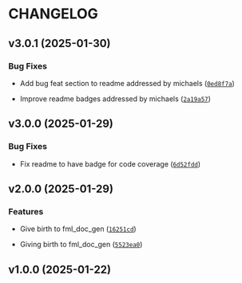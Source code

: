 # CHANGELOG


## v3.0.1 (2025-01-30)

### Bug Fixes

- Add bug feat section to readme addressed by michaels
  ([`0ed8f7a`](https://github.com/UBC-MDS/fml_doc_gen/commit/0ed8f7a2338df5633c5a9448cbedd7c49e2fe19a))

- Improve readme badges addressed by michaels
  ([`2a19a57`](https://github.com/UBC-MDS/fml_doc_gen/commit/2a19a574d355f1a3cfe6de9d2fdd5d63ae7e1f3d))


## v3.0.0 (2025-01-29)

### Bug Fixes

- Fix readme to have badge for code coverage
  ([`6d52fdd`](https://github.com/UBC-MDS/fml_doc_gen/commit/6d52fdd57778f2b33c9d4006b041d57ec9c17047))


## v2.0.0 (2025-01-29)

### Features

- Give birth to fml_doc_gen
  ([`16251cd`](https://github.com/UBC-MDS/fml_doc_gen/commit/16251cd7a22f6cfc9029bac93015260f982e53e4))

- Giving birth to fml_doc_gen
  ([`5523ea0`](https://github.com/UBC-MDS/fml_doc_gen/commit/5523ea005a0c1ee82d0e64a19c89ac4a4aab200f))


## v1.0.0 (2025-01-22)

